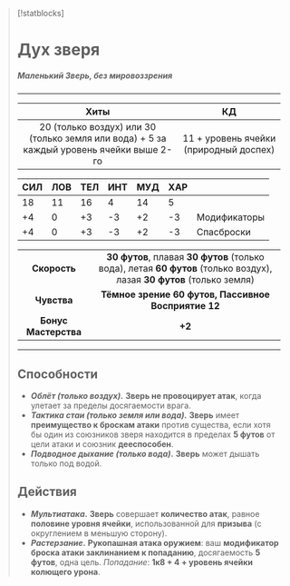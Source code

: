 > [!statblocks]
> # Дух зверя
> ##### Маленький Зверь, без мировоззрения
>---
>| Хиты | КД |
>| :---: | :---: |
>| 20 (только воздух) или 30 (только земля или вода) + 5 за каждый уровень ячейки выше 2-го | 11 + уровень ячейки (природный доспех) |
>
>| **СИЛ** | **ЛОВ** | **ТЕЛ** | **ИНТ** | **МУД** | **ХАР** | |
>| ------ | ------- | ------ | ------ | ------- | ------ | ------ |
>| 18 | 11 | 16 | 4 | 14 | 5 | |
>| +4 | 0 | +3 | -3 | +2 | -3 | Модификаторы |
>| +4 | 0 | +3 | -3 | +2 | -3 | Спасброски |
>
>| | |
>| :---: | :---: |
>| **Скорость** | **30 футов**, плавая **30 футов** (только вода), летая **60 футов** (только воздух), лазая **30 футов** (только земля) |
>| **Чувства** | **Тёмное зрение 60 футов, Пассивное Восприятие 12** |
>| **Бонус Мастерства** | **+2** |
>---
>## Способности
>- **_Облёт (только воздух)._** **Зверь не провоцирует атак**, когда улетает за пределы досягаемости врага.
>- **_Тактика стаи (только земля или вода)._** **Зверь** имеет **преимущество к броскам атаки** против существа, если хотя бы один из союзников зверя находится в пределах **5 футов** от цели атаки и союзник **дееспособен**.
>- **_Подводное дыхание (только вода)_.** **Зверь** может дышать только под водой.
> ## Действия
>- **_Мультиатака_.** **Зверь** совершает **количество атак**, равное **половине уровня ячейки**, использованной для **призыва** (с округлением в меньшую сторону).
>- **_Растерзание_.** **Рукопашная атака оружием**: ваш **модификатор броска атаки заклинанием к попаданию**, досягаемость **5 футов**, одна цель. _Попадание_: **1к8 + 4 + уровень ячейки колющего урона**.
